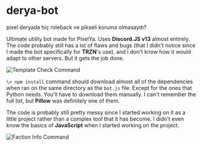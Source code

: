 # derya-bot
pixel deryada hiç roleback ve pikseli koruma olmasaydı?

Ultimate utility bot made for PixelYa. Uses **Discord.JS v13** almost entirely. The code probably still has a lot of flaws and bugs (that I didn't notice since I made the bot specifically for **TRZN**'s use), and I don't know how it would adapt to other servers. But it gets the job done.

![Template Check Command](https://cdn.discordapp.com/attachments/1357793147593167039/1366895033781063801/image.png?ex=6813ed33&is=68129bb3&hm=bed8201099a1672f25d365cb39988dd68771ee2d9d03111156ab4f25ed4b28ab&)

```\> npm install``` command should download almost all of the dependencies when ran on the same directory as the ```bot.js``` file. Except for the ones that Python needs. You'll have to download them manually. I can't remember the full list, but **Pillow** was definitely one of them.

The code is probably still pretty messy since I started working on it as a little project rather than a complex tool that it has become. I didn't even know the basics of **JavaScript** when I started working on the project.

![Faction Info Command](https://cdn.discordapp.com/attachments/1357793147593167039/1366896987777269891/image.png?ex=6813ef05&is=68129d85&hm=704dc04b96c8218d31eb82b64851e4b872073cfd390488e3212c842bb6ec977c&)
